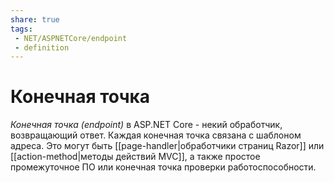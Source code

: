 ```yaml
---
share: true
tags:
 - NET/ASPNETCore/endpoint
 - definition
---
```

# Конечная точка
*Конечная точка (endpoint)* в ASP.NET Core - некий обработчик, возвращающий ответ. Каждая конечная точка связана с шаблоном адреса. Это могут быть [[page-handler|обработчики страниц Razor]] или [[action-method|методы действий MVC]], а также простое промежуточное ПО или конечная точка проверки работоспособности.